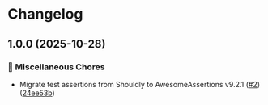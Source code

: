# Changelog

## 1.0.0 (2025-10-28)


### 🏡 Miscellaneous Chores

* Migrate test assertions from Shouldly to AwesomeAssertions v9.2.1 ([#2](https://github.com/jcamp-code/MongoEntityFramework.AspNetCore.Identity/issues/2)) ([24ee53b](https://github.com/jcamp-code/MongoEntityFramework.AspNetCore.Identity/commit/24ee53bc0caa2e5236d7a4245b2d9ad92ec71514))
